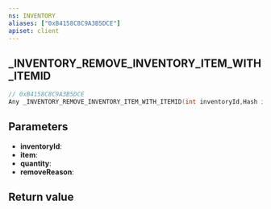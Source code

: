 ```yaml
---
ns: INVENTORY
aliases: ["0xB4158C8C9A3B5DCE"]
apiset: client
---
```

## _INVENTORY_REMOVE_INVENTORY_ITEM_WITH_ITEMID

```c
// 0xB4158C8C9A3B5DCE
Any _INVENTORY_REMOVE_INVENTORY_ITEM_WITH_ITEMID(int inventoryId,Hash item,int quantity,Hash removeReason);
```


## Parameters
* **inventoryId**:
* **item**:
* **quantity**:
* **removeReason**:

## Return value
